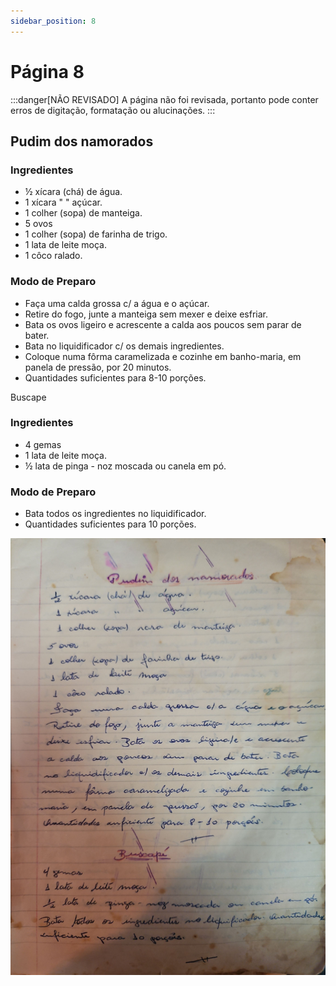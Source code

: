 ```yaml
---
sidebar_position: 8
---
```

# Página 8
:::danger[NÃO REVISADO]
A página não foi revisada, portanto pode conter erros de digitação, formatação ou alucinações.
:::
## Pudim dos namorados

### Ingredientes

*   ½ xícara (chá) de água.
*   1 xícara " " açúcar.
*   1 colher (sopa) de manteiga.
*   5 ovos
*   1 colher (sopa) de farinha de trigo.
*   1 lata de leite moça.
*   1 côco ralado.

### Modo de Preparo

*   Faça uma calda grossa c/ a água e o açúcar.
*   Retire do fogo, junte a manteiga sem mexer e deixe esfriar.
*   Bata os ovos ligeiro e acrescente a calda aos poucos sem parar de bater.
*   Bata no liquidificador c/ os demais ingredientes.
*   Coloque numa fôrma caramelizada e cozinhe em banho-maria, em panela de pressão, por 20 minutos.
*   Quantidades suficientes para 8-10 porções.

Buscape

### Ingredientes

*   4 gemas
*   1 lata de leite moça.
*   ½ lata de pinga - noz moscada ou canela em pó.

### Modo de Preparo

*   Bata todos os ingredientes no liquidificador.
*   Quantidades suficientes para 10 porções.

![imagem base](./images/page_8.png)